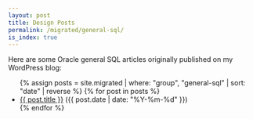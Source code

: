 ```yaml
---
layout: post
title: Design Posts
permalink: /migrated/general-sql/
is_index: true
---
```


Here are some Oracle general SQL articles originally published on my WordPress blog:

<ul>
  {% assign posts = site.migrated | where: "group", "general-sql" | sort: "date" | reverse %}
  {% for post in posts %}
    <li>
      <a href="{{ post.url }}">{{ post.title }}</a> ({{ post.date | date: "%Y-%m-%d" }})
    </li>
  {% endfor %}
</ul>

